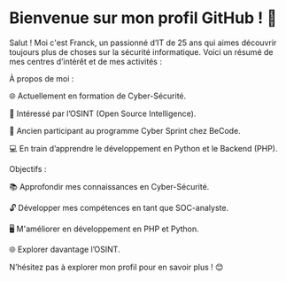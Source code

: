 # Bienvenue sur mon profil GitHub ! 👋

Salut ! Moi c'est Franck, un passionné d’IT de 25 ans qui aimes découvrir toujours plus de choses sur la sécurité informatique. Voici un résumé de mes centres d’intérêt et de mes activités :

À propos de moi :

🌐 Actuellement en formation de Cyber-Sécurité.

👀 Intéressé par l’OSINT (Open Source Intelligence).

💼 Ancien participant au programme Cyber Sprint chez BeCode.

💻 En train d’apprendre le développement en Python et le Backend (PHP).


Objectifs :

📚 Approfondir mes connaissances en Cyber-Sécurité.

🔓 Développer mes compétences en tant que SOC-analyste.

🖥️ M'améliorer en développement en PHP et Python.

🌐 Explorer davantage l’OSINT.


N’hésitez pas à explorer mon profil pour en savoir plus ! 😊

